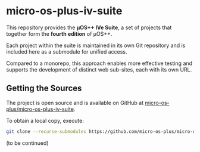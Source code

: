 # micro-os-plus-iv-suite

This repository provides the **µOS++ IVe Suite**, a set of projects that together form the **fourth edition** of µOS++.

Each project within the suite is maintained in its own Git repository and is included here as a submodule for unified access.

Compared to a monorepo, this approach enables more effective testing and supports the development of distinct web sub-sites, each with its own URL.

## Getting the Sources

The project is open source and is available on GitHub at
[micro-os-plus/micro-os-plus-iv-suite](https://github.com/micro-os-plus/micro-os-plus-iv-suite.git).

To obtain a local copy, execute:

```sh
git clone --recurse-submodules https://github.com/micro-os-plus/micro-os-plus-iv-suite.git micro-os-plus-iv-suite.git
```

(to be continued)
